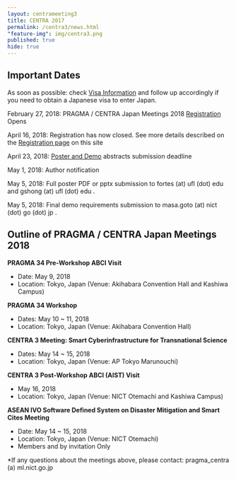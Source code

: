 ```yaml
---
layout: centrameeting3
title: CENTRA 2017
permalink: /centra3/news.html
"feature-img": img/centra3.png
published: true
hide: true
---
```



## Important Dates

As soon as possible: check [Visa Information](http://www.globalcentra.org/centra3/visainfo.html) and follow up accordingly if you need to obtain a Japanese visa to enter Japan.  

February 27, 2018: PRAGMA / CENTRA Japan Meetings 2018 [Registration](http://www.globalcentra.org/centra3/registration.html) Opens  

April 16, 2018: Registration has now closed. See more details described on the [Registration page](http://www.globalcentra.org/centra3/registration.html) on this site   

April 23, 2018: [Poster and Demo](http://www.globalcentra.org/centra/poster.html) abstracts submission deadline

May 1, 2018: Author notification

May 5, 2018: Full poster PDF or pptx submission to fortes (at) ufl (dot) edu and gshong (at) ufl (dot) edu .

May 5, 2018: Final demo requirements submission to masa.goto (at) nict (dot) go (dot) jp .
  
    

## Outline of PRAGMA / CENTRA Japan Meetings 2018 

**PRAGMA 34 Pre-Workshop ABCI Visit**  
* Date: May 9, 2018  
* Location: Tokyo, Japan (Venue: Akihabara Convention Hall and Kashiwa Campus)  

**PRAGMA 34 Workshop**  
* Dates: May 10 ~ 11, 2018  
* Location: Tokyo, Japan (Venue: Akihabara Convention Hall)  

**CENTRA 3 Meeting: Smart Cyberinfrastructure for Transnational Science**  
* Dates: May 14 ~ 15, 2018  
* Location: Tokyo, Japan (Venue: AP Tokyo Marunouchi)  

**CENTRA 3 Post-Workshop ABCI (AIST) Visit**  
* May 16, 2018
* Location: Tokyo, Japan (Venue: NICT Otemachi and Kashiwa Campus)  

**ASEAN IVO Software Defined System on Disaster Mitigation and Smart Cites Meeting**  
* Date: May 14 ~ 15, 2018  
* Location: Tokyo, Japan (Venue: NICT Otemachi)  
* Members and by invitation Only  

*If any questions about the meetings above, please contact: pragma_centra (a) ml.nict.go.jp 

